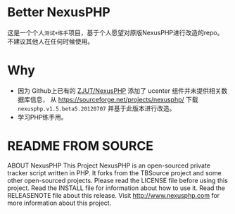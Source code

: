 # Better NexusPHP

这是一个个人`测试+练手`项目，基于个人愿望对原版NexusPHP进行改造的repo。
不建议其他人在任何时候使用。

# Why

- 因为 Github上已有的 [ZJUT/NexusPHP](https://github.com/ZJUT/NexusPHP) 添加了 ucenter 组件并未提供相关数据库信息，
从 https://sourceforge.net/projects/nexusphp/ 下载 `nexusphp.v1.5.beta5.20120707` 并基于此版本进行改造。 
- 学习PHP练手用。

# README FROM SOURCE
ABOUT NexusPHP
This Project NexusPHP is an open-sourced private tracker script written in PHP.
It forks from the TBSource project and some other open-sourced projects.
Please read the LICENSE file before using this project.
Read the INSTALL file for information about how to use it.
Read the RELEASENOTE file about this release.
Visit http://www.nexusphp.com for more information about this project.
